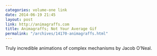 ```yaml
---
categories: volume-one link
date: 2014-06-19 21:45
layout: post
link: http://animagraffs.com
title: Animagraffs; Not Your Average Gif
permalink: "/archives/14170-animagraffs.html"
---
```



Truly incredible animations of complex mechanisms by Jacob O'Neal. 
